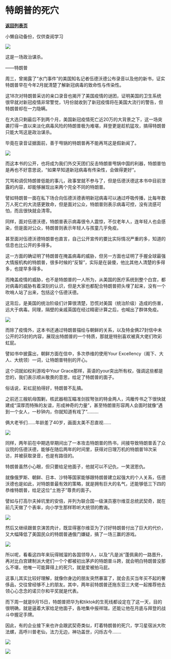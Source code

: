 # 特朗普的死穴

[**返回列表页**](/gzh/政事堂2019)

小懒自动备份，仅供查阅学习

![](https://mmbiz.qpic.cn/mmbiz_png/rxhS23yu8cP1OZ3Mn5xv6m9QeGJ7vJmaouawxpUR5TTBPJ9U4XFBhYv2bH3DcicKl5lAAkTT4pHPTXmVWtwB5WA/640?wx_fmt=png)

  

这是一场政治谋杀。  

——特朗普

  

周三，曾揭露了“水门事件”的美国知名记者伍德沃德公布录音以及他的新书，证实特朗普早在今年2月就清楚了解新冠病毒的致命性与传染性。

  

这18次对特朗普采访的亲口录音也揭开了美国疫情的谜团，证明美国的卫生系统很早就对新冠疫情非常警觉，1月份就收到了新冠疫情将在美国大流行的警告，但特朗普却在一力隐瞒。  

  

在大选只剩最后不到两个月，美国新冠疫情死亡近20万的大背景之下，这一场突袭打得一直以来淡化病毒风险的特朗普极为难堪，拜登更是趁机猛攻，搞得特朗普只能大骂这是政治谋杀。

  

毕竟在录音证据面前，善于甩锅的特朗普再不能再骂这是假新闻了。  

  

![](https://mmbiz.qpic.cn/mmbiz_jpg/rxhS23yu8cP1OZ3Mn5xv6m9QeGJ7vJmaicWatkAqOiaHvYicUAjhBBqguictEIZIIicUzAygxUHAjibfnhoNbNLUwr0w/640?wx_fmt=jpeg)

  

而这本书的公开，也将成为我们外交天团们反击特朗普甩锅中国的利器，特朗普怕是再也不好意思说，“如果早知道新冠病毒有传染性，会做得更好”。

  

咒骂和调侃特朗普低能的事儿，政事堂就不参与了，但是伍德沃德这本书中目前泄露的内容，却能够展现出来两个完全不同的特朗普。

  

譬如特朗普一面在私下场合向伍德沃德表明新冠病毒可以通过呼吸传播，比每年数万人死亡的大流感更致命，但是面对公众，特朗普则表示病毒可控，没有流感可怕，而且很快就会清零。

  

同样，面对伍德沃德，特朗普表示病毒很令人震惊，不仅老年人，连年轻人也会感染，但是面对公众，特朗普则表示年轻人与孩童几乎免疫。  

  

甚至面对伍德沃德特朗普也直言，自己公开宣传的要比实际情况严重的多，知道的信息也比公开的多得多。  

  

这一方面的确证明了特朗普在掩盖病毒的威胁，但另一方面也证明了手握全球最强大情报机构的特朗普，很多时候的“反智”，实际是在装傻，他比其他人清楚的多得多，也提早多得多。

  

而掩盖疫情的威胁，也不是特朗普的一人所为，从美国的医疗系统到整个白宫，都对病毒的威胁有着深刻的认识，但是大家也都配合特朗普把头埋了起来，没有一个吹哨人站了出来，包括这个伍德沃德。  

  

这背后，是美国的统治阶级们计算很清楚，恐慌对美国（统治阶级）造成的伤害，远大于病毒。同理，隔壁的亲戚英国在经过精密计算之后，也喊出了群体免疫。

  

![](https://mmbiz.qpic.cn/mmbiz_png/rxhS23yu8cP1OZ3Mn5xv6m9QeGJ7vJma0zvDWxXmufzKhzXdd0xNksfnhdhc9T8BoS0ibyyTrvicgO02Ydj8JWfQ/640?wx_fmt=png)

  

而除了疫情外，这本书还通过特朗普描绘与朝鲜的关系，以及特金俩27封信中未公开的25封的内容，展现出特朗普的一个特质，那就是特别喜欢被真大佬们吹彩虹屁。  

  

譬如书中披露出，朝鲜方面在信中，多次恭维的使用Your Excellency（阁下、大人、大统领）一词，让特朗普特别的开心。

  

这个词就如权利游戏中Your Grace那样，英语的your突出所有权，强调这些都是您的，我们表示顺从敬畏的意思，给足了特朗普的面子。

  

俗话说，彩虹屁拍得好，特朗普不乱搞。

  

之前还三艘航母围剿，核武器相互瞄准剑拔弩张的特金两人，鸿雁传书之下很快就建成“深厚而特殊的友谊，形成神奇的力量”，甚至特朗普形容两人会面时就像“遇到一个女人，一秒钟内，你就知道有戏了”.........  

  

俩大老爷们......年龄差了40岁，画面太美不忍直视......  

  

![](https://mmbiz.qpic.cn/mmbiz_jpg/rxhS23yu8cP1OZ3Mn5xv6m9QeGJ7vJmaNyBxwhZtxgA98CfFvjkjEOs9AzSWBibLAGzXYhVoYJ9LXwLz3hlh47g/640?wx_fmt=jpeg)

  

同样，两年前在中期选举期间出了一本攻击特朗普的热书，间接导致特朗普丢了众议院的伍德沃德，能够在随后两年的时间里，获得对日理万机的特朗普18次采访，并被获取录音，也是有路径的。

  

特朗普虽然小心眼，但只要给足他面子，他就可以不记仇，一笑泯恩仇。

  

就像俄罗斯、朝鲜、日本、沙特等国家能够跟特朗普建立起强大的个人关系，伍德沃德也是如此，对特朗普最有效的策略，就是拥有巨大的名气，还能够低三下四的恭维特朗普，给足这位“土狍子”尊贵的面子。

  

譬如与打高尔夫掉坑里的安倍，并列为联合国一级演员塞尔维亚总统武契奇，就在前几天做了个表率，向小学生那样聆听大统领的教诲。

  

![](https://mmbiz.qpic.cn/mmbiz_jpg/rxhS23yu8cP1OZ3Mn5xv6m9QeGJ7vJmaLm3BCdvoELTLq30NUUmibL1fDn7icsCKRp3eqCvkKBFaDrV9uEzOemrA/640?wx_fmt=jpeg)

  

然后又继续跟普京演苦肉计，既显得塞尔维亚为了讨好特朗普付出了巨大的代价，又大幅降低了美国民众的特朗普通俄门嫌疑，搞了一场三赢的游戏。

  

![](https://mmbiz.qpic.cn/mmbiz_jpg/rxhS23yu8cP1OZ3Mn5xv6m9QeGJ7vJma9KmGMbbxbhiaa6L6picJbRYvNx7qticoVr6g903iaic1kjASyUFbTuyhTyQ/640?wx_fmt=jpeg)

  

所以呢，看看这四年来玩得贼溜的各国领导人，以及“凡是派”蓬佩奥的一路晋升，再对比白宫建制派大佬们一个个都被初出茅庐的特朗普斗跨，就会明白特朗普没那么不堪，他唯一可能算得上的死穴，就是爱被拍马屁。

  

这事儿其实比较好理解，就像你身边的朋友突然暴富了，就会去买当年买不起的奢侈品，交往曾经够不上的朋友。其中，两年前特朗普还拖东亚三大佬一起推荐他去领心心念念的诺贝尔和平奖就是代表。  

  

而下周一就是9月15日，特朗普把华为和tiktok的生死线都设定在了这一天，目的很明确，就是逼着大家给足他面子，各地集中报祥瑞，还能让他在月底与拜登的战斗中握足手牌。

  

因此，有的企业接下来也许会跟武契奇类似，盯着特朗普的死穴，学习星宿派大吹法螺，高呼川普老仙，法力无边，神功盖世，闪烁古今.......

  

![](https://mmbiz.qpic.cn/mmbiz_jpg/rxhS23yu8cP1OZ3Mn5xv6m9QeGJ7vJmaK0fjAtdb639M7VyLm7DOTMjPchX276UXxBUoMB84Foicrp2tDraDvgg/640?wx_fmt=jpeg)

  

![](https://mmbiz.qpic.cn/mmbiz_jpg/rxhS23yu8cPp0iaKAfe0ZsWfgGcY72o9Nror8TicrtnlDsqzY7y4Kum4fM3X0FMEGlbvm9HvZUiaETSnLt4DHNLbQ/640?wx_fmt=jpeg)

